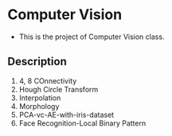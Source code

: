 # Computer Vision
- This is the project of Computer Vision class.

## Description
1) 4, 8 COnnectivity
2) Hough Circle Transform
3) Interpolation
4) Morphology
5) PCA-vc-AE-with-iris-dataset
6) Face Recognition-Local Binary Pattern
